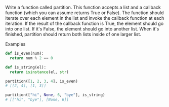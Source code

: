 Write a function called partition. This function accepts a list and a callback function (which you can assume returns True or False). The function should iterate over each element in the list and invoke the callback function at each iteration. If the result of the callback function is True, the element should go into one list. If it's False, the element should go into another list. When it's finished, partition should return both lists inside of one larger list.

Examples

```py
def is_even(num):
  return num % 2 == 0

def is_string(el):
  return isinstance(el, str)

partition([1, 2, 3, 4], is_even)
# [[2, 4], [1, 3]]

partition(["hi", None, 6, "bye"], is_string)
# [["hi", "bye"], [None, 6]]
```

